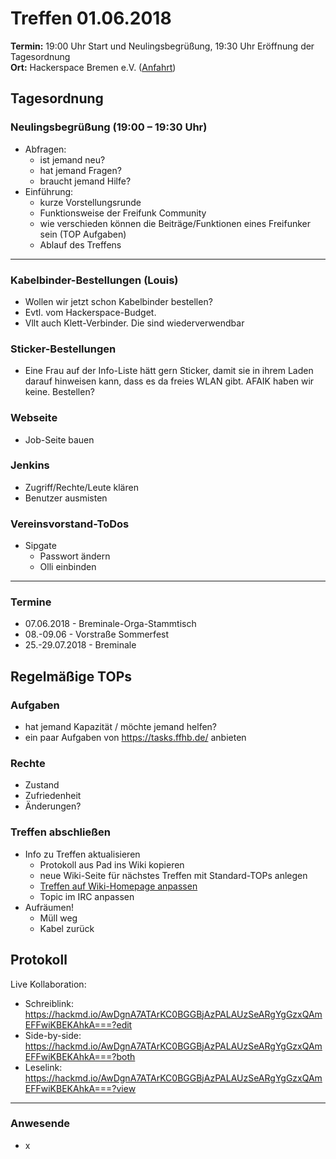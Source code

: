 # Treffen 01.06.2018

**Termin:** 19:00 Uhr Start und Neulingsbegrüßung, 19:30 Uhr Eröffnung der Tagesordnung  
**Ort:** Hackerspace Bremen e.V. ([Anfahrt](https://www.hackerspace-bremen.de/anfahrt/))

## Tagesordnung
### Neulingsbegrüßung (19:00 – 19:30 Uhr)
- Abfragen:
    - ist jemand neu?
    - hat jemand Fragen?
    - braucht jemand Hilfe?
- Einführung:
    - kurze Vorstellungsrunde
    - Funktionsweise der Freifunk Community
    - wie verschieden können die Beiträge/Funktionen eines Freifunker sein (TOP Aufgaben)
    - Ablauf des Treffens

---

### Kabelbinder-Bestellungen (Louis)
- Wollen wir jetzt schon Kabelbinder bestellen?
- Evtl. vom Hackerspace-Budget. 
- Vllt auch Klett-Verbinder. Die sind wiederverwendbar


### Sticker-Bestellungen 
- Eine Frau auf der Info-Liste hätt gern Sticker, damit sie in ihrem Laden darauf hinweisen kann, dass es da freies WLAN gibt. AFAIK haben wir keine. Bestellen?

### Webseite
- Job-Seite bauen

### Jenkins
- Zugriff/Rechte/Leute klären
- Benutzer ausmisten

### Vereinsvorstand-ToDos
- Sipgate
    - Passwort ändern
    - Olli einbinden

---

### Termine
- 07.06.2018 - Breminale-Orga-Stammtisch
- 08.-09.06 - Vorstraße Sommerfest
- 25.-29.07.2018 - Breminale


## Regelmäßige TOPs

### Aufgaben
- hat jemand Kapazität / möchte jemand helfen?
- ein paar Aufgaben von https://tasks.ffhb.de/ anbieten

### Rechte
- Zustand
- Zufriedenheit
- Änderungen?

### Treffen abschließen
- Info zu Treffen aktualisieren
  - Protokoll aus Pad ins Wiki kopieren
  - neue Wiki-Seite für nächstes Treffen mit Standard-TOPs anlegen
  - [Treffen auf Wiki-Homepage anpassen](Home)
  - Topic im IRC anpassen
- Aufräumen!
  - Müll weg
  - Kabel zurück


## Protokoll
Live Kollaboration:
- Schreiblink: https://hackmd.io/AwDgnA7ATArKC0BGGBjAzPALAUzSeARgYgGzxQAmEFFwiKBEKAhkA===?edit
- Side-by-side: https://hackmd.io/AwDgnA7ATArKC0BGGBjAzPALAUzSeARgYgGzxQAmEFFwiKBEKAhkA===?both
- Leselink: https://hackmd.io/AwDgnA7ATArKC0BGGBjAzPALAUzSeARgYgGzxQAmEFFwiKBEKAhkA===?view

---

### Anwesende
- x